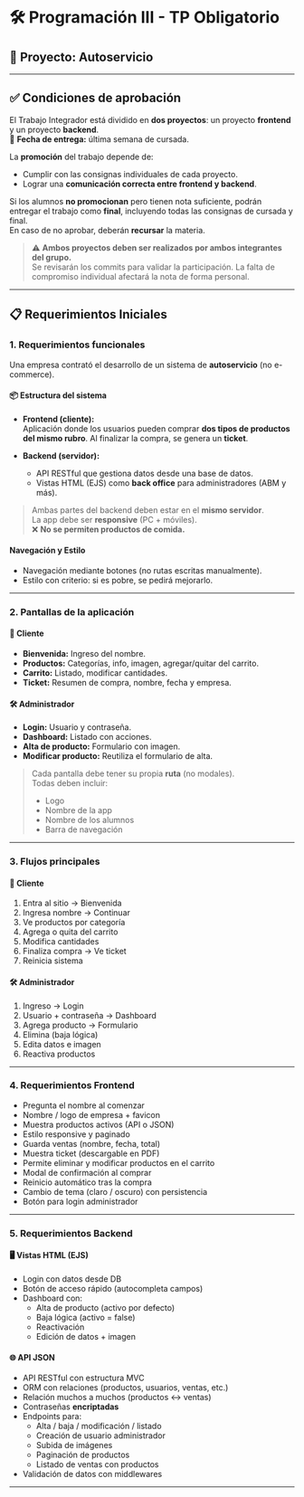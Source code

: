 # 🛠️ Programación III - TP Obligatorio  
## 🧾 Proyecto: Autoservicio

---

## ✅ Condiciones de aprobación

El Trabajo Integrador está dividido en **dos proyectos**: un proyecto **frontend** y un proyecto **backend**.  
📅 **Fecha de entrega:** última semana de cursada.

La **promoción** del trabajo depende de:

- Cumplir con las consignas individuales de cada proyecto.
- Lograr una **comunicación correcta entre frontend y backend**.

Si los alumnos **no promocionan** pero tienen nota suficiente, podrán entregar el trabajo como **final**, incluyendo todas las consignas de cursada y final.  
En caso de no aprobar, deberán **recursar** la materia.

> ⚠️ **Ambos proyectos deben ser realizados por ambos integrantes del grupo.**  
> Se revisarán los commits para validar la participación. La falta de compromiso individual afectará la nota de forma personal.

---

## 📋 Requerimientos Iniciales

### 1. Requerimientos funcionales

Una empresa contrató el desarrollo de un sistema de **autoservicio** (no e-commerce).

#### 📦 Estructura del sistema

- **Frontend (cliente):**  
  Aplicación donde los usuarios pueden comprar **dos tipos de productos del mismo rubro**. Al finalizar la compra, se genera un **ticket**.

- **Backend (servidor):**
  - API RESTful que gestiona datos desde una base de datos.
  - Vistas HTML (EJS) como **back office** para administradores (ABM y más).

> Ambas partes del backend deben estar en el **mismo servidor**.  
> La app debe ser **responsive** (PC + móviles).  
> ❌ **No se permiten productos de comida.**

#### Navegación y Estilo

- Navegación mediante botones (no rutas escritas manualmente).
- Estilo con criterio: si es pobre, se pedirá mejorarlo.

---

### 2. Pantallas de la aplicación

#### 🧑 Cliente

- **Bienvenida:** Ingreso del nombre.
- **Productos:** Categorías, info, imagen, agregar/quitar del carrito.
- **Carrito:** Listado, modificar cantidades.
- **Ticket:** Resumen de compra, nombre, fecha y empresa.

#### 🛠️ Administrador

- **Login:** Usuario y contraseña.
- **Dashboard:** Listado con acciones.
- **Alta de producto:** Formulario con imagen.
- **Modificar producto:** Reutiliza el formulario de alta.

> Cada pantalla debe tener su propia **ruta** (no modales).  
> Todas deben incluir:
> - Logo  
> - Nombre de la app  
> - Nombre de los alumnos  
> - Barra de navegación

---

### 3. Flujos principales

#### 🧾 Cliente

1. Entra al sitio → Bienvenida
2. Ingresa nombre → Continuar
3. Ve productos por categoría
4. Agrega o quita del carrito
5. Modifica cantidades
6. Finaliza compra → Ve ticket
7. Reinicia sistema

#### 🛠️ Administrador

1. Ingreso → Login
2. Usuario + contraseña → Dashboard
3. Agrega producto → Formulario
4. Elimina (baja lógica)
5. Edita datos e imagen
6. Reactiva productos

---

### 4. Requerimientos Frontend

- Pregunta el nombre al comenzar
- Nombre / logo de empresa + favicon
- Muestra productos activos (API o JSON)
- Estilo responsive y paginado
- Guarda ventas (nombre, fecha, total)
- Muestra ticket (descargable en PDF)
- Permite eliminar y modificar productos en el carrito
- Modal de confirmación al comprar
- Reinicio automático tras la compra
- Cambio de tema (claro / oscuro) con persistencia
- Botón para login administrador

---

### 5. Requerimientos Backend

#### 🖥️ Vistas HTML (EJS)

- Login con datos desde DB
- Botón de acceso rápido (autocompleta campos)
- Dashboard con:
  - Alta de producto (activo por defecto)
  - Baja lógica (activo = false)
  - Reactivación
  - Edición de datos + imagen

#### 🌐 API JSON

- API RESTful con estructura MVC
- ORM con relaciones (productos, usuarios, ventas, etc.)
- Relación muchos a muchos (productos ↔ ventas)
- Contraseñas **encriptadas**
- Endpoints para:
  - Alta / baja / modificación / listado
  - Creación de usuario administrador
  - Subida de imágenes
  - Paginación de productos
  - Listado de ventas con productos
- Validación de datos con middlewares

---
